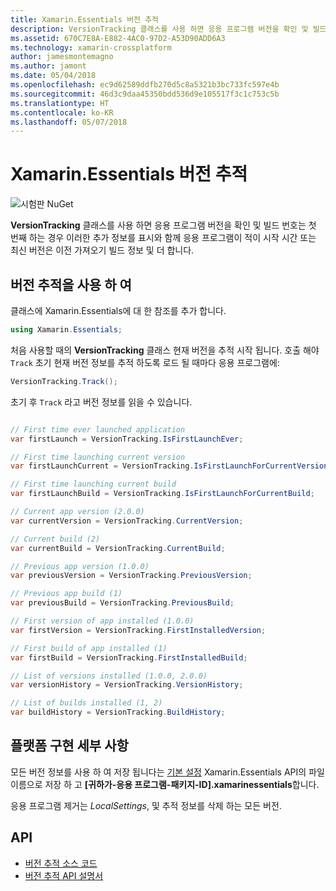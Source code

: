 ```yaml
---
title: Xamarin.Essentials 버전 추적
description: VersionTracking 클래스를 사용 하면 응용 프로그램 버전을 확인 및 빌드 번호 첫 번째 경우 처럼 이러한 추가 정보를 보면 응용 프로그램이 적이 시작 시간 또는 최신 버전은 이전 빌드 정보, 및을 가져올 합니다.
ms.assetid: 670C7E8A-E882-4AC0-97D2-A53D90ADD6A3
ms.technology: xamarin-crossplatform
author: jamesmontemagno
ms.author: jamont
ms.date: 05/04/2018
ms.openlocfilehash: ec9d62589ddfb270d5c8a5321b3bc733fc597e4b
ms.sourcegitcommit: 46d3c9daa45350bdd536d9e105517f3c1c753c5b
ms.translationtype: HT
ms.contentlocale: ko-KR
ms.lasthandoff: 05/07/2018
---
```

# <a name="xamarinessentials-version-tracking"></a>Xamarin.Essentials 버전 추적

![시험판 NuGet](~/media/shared/pre-release.png)

**VersionTracking** 클래스를 사용 하면 응용 프로그램 버전을 확인 및 빌드 번호는 첫 번째 하는 경우 이러한 추가 정보를 표시와 함께 응용 프로그램이 적이 시작 시간 또는 최신 버전은 이전 가져오기 빌드 정보 및 더 합니다.

## <a name="using-version-tracking"></a>버전 추적을 사용 하 여

클래스에 Xamarin.Essentials에 대 한 참조를 추가 합니다.

```csharp
using Xamarin.Essentials;
```

처음 사용할 때의 **VersionTracking** 클래스 현재 버전을 추적 시작 됩니다. 호출 해야 `Track` 초기 현재 버전 정보를 추적 하도록 로드 될 때마다 응용 프로그램에:

```csharp
VersionTracking.Track();
```

초기 후 `Track` 라고 버전 정보를 읽을 수 있습니다.

```csharp

// First time ever launched application
var firstLaunch = VersionTracking.IsFirstLaunchEver;

// First time launching current version
var firstLaunchCurrent = VersionTracking.IsFirstLaunchForCurrentVersion;

// First time launching current build
var firstLaunchBuild = VersionTracking.IsFirstLaunchForCurrentBuild;

// Current app version (2.0.0)
var currentVersion = VersionTracking.CurrentVersion;

// Current build (2)
var currentBuild = VersionTracking.CurrentBuild;

// Previous app version (1.0.0)
var previousVersion = VersionTracking.PreviousVersion;

// Previous app build (1)
var previousBuild = VersionTracking.PreviousBuild;

// First version of app installed (1.0.0)
var firstVersion = VersionTracking.FirstInstalledVersion;

// First build of app installed (1)
var firstBuild = VersionTracking.FirstInstalledBuild;

// List of versions installed (1.0.0, 2.0.0)
var versionHistory = VersionTracking.VersionHistory;

// List of builds installed (1, 2)
var buildHistory = VersionTracking.BuildHistory;
```

## <a name="platform-implementation-specifics"></a>플랫폼 구현 세부 사항

모든 버전 정보를 사용 하 여 저장 됩니다는 [기본 설정](preferences.md) Xamarin.Essentials API의 파일 이름으로 저장 하 고 **[귀하가-응용 프로그램-패키지-ID].xamarinessentials**합니다.

응용 프로그램 제거는 _LocalSettings_, 및 추적 정보를 삭제 하는 모든 버전.

## <a name="api"></a>API

- [버전 추적 소스 코드](https://github.com/xamarin/Essentials/tree/master/Essentials/VersionTracking)
- [버전 추적 API 설명서](xref:Xamarin.Essentials.VersionTracking)
